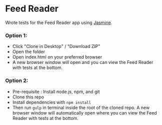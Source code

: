 # Feed Reader
Wrote tests for the Feed Reader app using [Jasmine](https://jasmine.github.io/).

### Option 1:
- Click "Clone in Desktop" / "Download ZIP"
- Open the folder
- Open index.html on your preferred browser
- A new browser window will open and you can view the Feed Reader with tests at the bottom. 

### Option 2:
- Pre-requisite : Install node.js, npm, and git
- Clone this repo 
- Install dependencies with ```npm install```
- Then run ```gulp``` in terminal inside the root of the cloned repo. A new browser window will automatically open where you can view the Feed Reader with tests at the bottom. 
